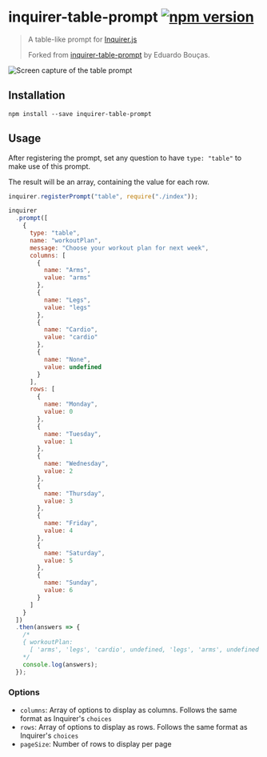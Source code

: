 # inquirer-table-prompt [![npm version](https://badge.fury.io/js/inquirer-table-prompt.svg)](https://badge.fury.io/js/inquirer-table-prompt)

> A table-like prompt for [Inquirer.js](https://github.com/SBoudrias/Inquirer.js)
>
> Forked from [inquirer-table-prompt](https://github.com/eduardoboucas/inquirer-table-prompt) by Eduardo Bouças.

![Screen capture of the table prompt](screen-capture.gif)

## Installation

```
npm install --save inquirer-table-prompt
```

## Usage

After registering the prompt, set any question to have `type: "table"` to make use of this prompt.

The result will be an array, containing the value for each row.

```js
inquirer.registerPrompt("table", require("./index"));

inquirer
  .prompt([
    {
      type: "table",
      name: "workoutPlan",
      message: "Choose your workout plan for next week",
      columns: [
        {
          name: "Arms",
          value: "arms"
        },
        {
          name: "Legs",
          value: "legs"
        },
        {
          name: "Cardio",
          value: "cardio"
        },
        {
          name: "None",
          value: undefined
        }
      ],
      rows: [
        {
          name: "Monday",
          value: 0
        },
        {
          name: "Tuesday",
          value: 1
        },
        {
          name: "Wednesday",
          value: 2
        },
        {
          name: "Thursday",
          value: 3
        },
        {
          name: "Friday",
          value: 4
        },
        {
          name: "Saturday",
          value: 5
        },
        {
          name: "Sunday",
          value: 6
        }
      ]
    }
  ])
  .then(answers => {
    /*
    { workoutPlan:
      [ 'arms', 'legs', 'cardio', undefined, 'legs', 'arms', undefined ] }    
    */
    console.log(answers);
  });
```

### Options

- `columns`: Array of options to display as columns. Follows the same format as Inquirer's `choices`
- `rows`: Array of options to display as rows. Follows the same format as Inquirer's `choices`
- `pageSize`: Number of rows to display per page
